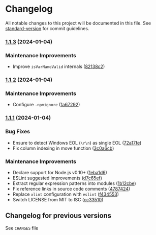 # Changelog

All notable changes to this project will be documented in this file. See [standard-version](https://github.com/conventional-changelog/standard-version) for commit guidelines.

### [1.1.3](https://github.com/medikoo/esniff/compare/v1.1.2...v1.1.3) (2024-01-04)

### Maintenance Improvements

- Improve `isVarNameValid` internals ([82138c2](https://github.com/medikoo/esniff/commit/82138c2b932debcfe6c5ab6db139889b5ff3d16c))

### [1.1.2](https://github.com/medikoo/esniff/compare/v1.1.1...v1.1.2) (2024-01-04)

### Maintenance Improvements

- Configure `.npmignore` ([1a67292](https://github.com/medikoo/esniff/commit/1a672927bf1367e335080e1dae312bb1fb6b79b1))

### [1.1.1](https://github.com/medikoo/esniff/compare/v1.1.0...v1.1.1) (2024-01-04)

### Bug Fixes

- Ensure to detect Windows EOL (`\r\n`) as single EOL ([72a17fe](https://github.com/medikoo/esniff/commit/72a17feed836432ef55864500b52853adf0ab9c3))
- Fix column indexing in move function ([3c0a6cb](https://github.com/medikoo/esniff/commit/3c0a6cbd5f0955b2728595e55fdb7f4fc3703a95))

### Maintenance Improvements

- Declare support for Node.js v0.10+ ([1eba1d6](https://github.com/medikoo/esniff/commit/1eba1d633b4850b4356aa56d17e80ce6d6e4fae4))
- ESLint suggested improvements ([d7c65ef](https://github.com/medikoo/esniff/commit/d7c65ef71089cbc2cc83c8e7ae768252c5adb839))
- Extract regular expression patterns into modules ([1b12cbe](https://github.com/medikoo/esniff/commit/1b12cbe08561fac17774ca77e8c05669774c6e1f))
- Fix reference links in source code comments ([4787424](https://github.com/medikoo/esniff/commit/47874241eea6740edb0419e4372aa1aed1128a2c))
- Replace `xlint` configuration with `eslint` ([f434553](https://github.com/medikoo/esniff/commit/f434553f5b997c3e01b72f7692d030df8bbf92c1))
- Switch LICENSE from MIT to ISC ([cc33510](https://github.com/medikoo/esniff/commit/cc3351055c7b0ca34adc92922ca3321a5ebc85e5))

## Changelog for previous versions

See `CHANGES` file
